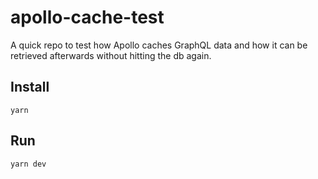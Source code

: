 # apollo-cache-test

A quick repo to test how Apollo caches GraphQL data and how it can be retrieved afterwards without hitting the db again.


## Install
`yarn`
## Run
`yarn dev`
